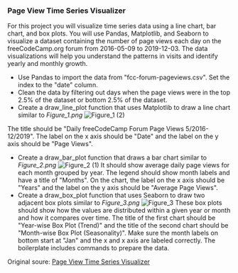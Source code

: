 ### Page View Time Series Visualizer

For this project you will visualize time series data using a line chart, bar chart, and box plots. You will use Pandas, Matplotlib, and Seaborn to visualize a dataset containing the number of page views each day on the freeCodeCamp.org forum from 2016-05-09 to 2019-12-03. The data visualizations will help you understand the patterns in visits and identify yearly and monthly growth.

- Use Pandas to import the data from "fcc-forum-pageviews.csv". Set the index to the "date" column.
- Clean the data by filtering out days when the page views were in the top 2.5% of the dataset or bottom 2.5% of the dataset.
- Create a draw_line_plot function that uses Matplotlib to draw a line chart similar to _Figure_1.png_
![Figure_1 (2)](https://user-images.githubusercontent.com/91197950/154693953-95fe888c-9094-451c-b7f5-09d11bb9998c.png)

The title should be "Daily freeCodeCamp Forum Page Views 5/2016-12/2019". The label on the x axis should be "Date" and the label on the y axis should be "Page Views".

- Create a draw_bar_plot function that draws a bar chart similar to _Figure_2.png_
![Figure_2 (1)](https://user-images.githubusercontent.com/91197950/154694177-28fe7bad-58c7-410e-b258-b1290b4cd9dd.png)
It should show average daily page views for each month grouped by year. The legend should show month labels and have a title of "Months". On the chart, the label on the x axis should be "Years" and the label on the y axis should be "Average Page Views".
- Create a draw_box_plot function that uses Seaborn to draw two adjacent box plots similar to _Figure_3.png_
![Figure_3](https://user-images.githubusercontent.com/91197950/154694286-97210b2e-7d34-4c34-b668-3fcf45fe85dd.png)
These box plots should show how the values are distributed within a given year or month and how it compares over time. The title of the first chart should be "Year-wise Box Plot (Trend)" and the title of the second chart should be "Month-wise Box Plot (Seasonality)". Make sure the month labels on bottom start at "Jan" and the x and x axis are labeled correctly. The boilerplate includes commands to prepare the data.

Original soure: [Page View Time Series Visualizer](https://www.freecodecamp.org/learn/data-analysis-with-python/data-analysis-with-python-projects/page-view-time-series-visualizer)

